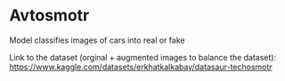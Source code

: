 # Avtosmotr
Model classifies images of cars into real or fake


Link to the dataset (orginal + augmented images to balance the dataset): https://www.kaggle.com/datasets/erkhatkalkabay/datasaur-techosmotr

